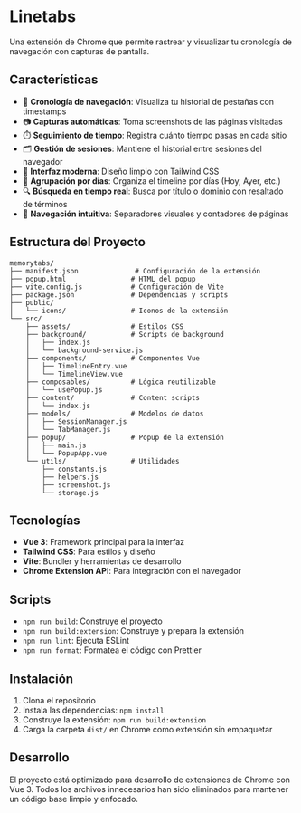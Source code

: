 # Linetabs

Una extensión de Chrome que permite rastrear y visualizar tu cronología de navegación con capturas de pantalla.

## Características

- 📅 **Cronología de navegación**: Visualiza tu historial de pestañas con timestamps
- 📷 **Capturas automáticas**: Toma screenshots de las páginas visitadas
- ⏱️ **Seguimiento de tiempo**: Registra cuánto tiempo pasas en cada sitio
- 🗂️ **Gestión de sesiones**: Mantiene el historial entre sesiones del navegador
- 🎨 **Interfaz moderna**: Diseño limpio con Tailwind CSS
- 📆 **Agrupación por días**: Organiza el timeline por días (Hoy, Ayer, etc.)
- 🔍 **Búsqueda en tiempo real**: Busca por título o dominio con resaltado de términos
- 🎯 **Navegación intuitiva**: Separadores visuales y contadores de páginas

## Estructura del Proyecto

```text
memorytabs/
├── manifest.json              # Configuración de la extensión
├── popup.html                # HTML del popup
├── vite.config.js            # Configuración de Vite
├── package.json              # Dependencias y scripts
├── public/
│   └── icons/                # Iconos de la extensión
└── src/
    ├── assets/               # Estilos CSS
    ├── background/           # Scripts de background
    │   ├── index.js
    │   └── background-service.js
    ├── components/           # Componentes Vue
    │   ├── TimelineEntry.vue
    │   └── TimelineView.vue
    ├── composables/          # Lógica reutilizable
    │   └── usePopup.js
    ├── content/              # Content scripts
    │   └── index.js
    ├── models/               # Modelos de datos
    │   ├── SessionManager.js
    │   └── TabManager.js
    ├── popup/                # Popup de la extensión
    │   ├── main.js
    │   └── PopupApp.vue
    └── utils/                # Utilidades
        ├── constants.js
        ├── helpers.js
        ├── screenshot.js
        └── storage.js
```

## Tecnologías

- **Vue 3**: Framework principal para la interfaz
- **Tailwind CSS**: Para estilos y diseño
- **Vite**: Bundler y herramientas de desarrollo
- **Chrome Extension API**: Para integración con el navegador

## Scripts

- `npm run build`: Construye el proyecto
- `npm run build:extension`: Construye y prepara la extensión
- `npm run lint`: Ejecuta ESLint
- `npm run format`: Formatea el código con Prettier

## Instalación

1. Clona el repositorio
2. Instala las dependencias: `npm install`
3. Construye la extensión: `npm run build:extension`
4. Carga la carpeta `dist/` en Chrome como extensión sin empaquetar

## Desarrollo

El proyecto está optimizado para desarrollo de extensiones de Chrome con Vue 3. Todos los archivos innecesarios han sido eliminados para mantener un código base limpio y enfocado.
